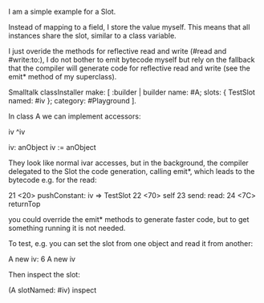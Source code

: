 I am a simple example for a Slot.

Instead of mapping to a field, I store the value myself. This means that all instances share the
slot, similar to a class variable.

I just overide the methods for reflective read and write (#read and #write:to:), I do not bother to emit bytecode myself but rely on the fallback that the compiler will generate code for reflective read and write (see the emit* method of my superclass).

Smalltalk classInstaller make: [ :builder |
	builder name: #A;
	slots: { TestSlot named: #iv };
	category: #Playground ].


In class A we can implement accessors:

iv
	^iv

iv: anObject
	iv := anObject


They look like normal ivar accesses, but in the background, the compiler delegated to the Slot the code generation, calling emit*, which leads
to the bytecode e.g. for the read:

21 <20> pushConstant: iv => TestSlot
22 <70> self
23 <E1> send: read:
24 <7C> returnTop

you could override the emit* methods to generate faster code, but to get something running it is not needed.

To test, e.g. you can set the slot from one object and read it from another:

A new iv: 6
A new iv 

Then inspect the slot: 

(A slotNamed: #iv) inspect